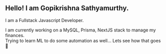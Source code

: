 ## Hello! I am Gopikrishna Sathyamurthy. 

I am a Fullstack Javascript Developer.

I am currently working on a MySQL, Prisma, NextJS stack to manage my finances.\
Trying to learn ML to do some automation as well... Lets see how that goes 🤔
